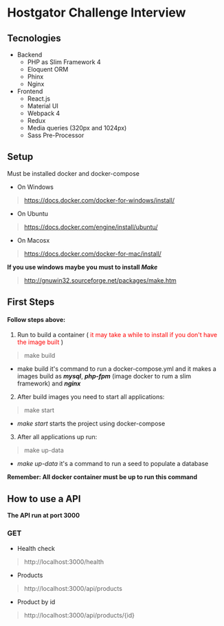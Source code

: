 # Hostgator Challenge Interview

## Tecnologies
 - Backend
   - PHP as Slim Framework 4
   - Eloquent ORM
   - Phinx
   - Nginx
 - Frontend
   - React.js
   - Material UI
   - Webpack 4
   - Redux
   - Media queries (320px and 1024px)
   - Sass Pre-Processor

## Setup
Must be installed docker and docker-compose

  - On Windows
> https://docs.docker.com/docker-for-windows/install/
  - On Ubuntu
> https://docs.docker.com/engine/install/ubuntu/
  - On Macosx
> https://docs.docker.com/docker-for-mac/install/

 **If you use windows maybe you must to install _Make_**
> http://gnuwin32.sourceforge.net/packages/make.htm

## First Steps
#### Follow steps above:
  1. Run to build a container (<span style="color:red"> it may take a while to install if you don't have the image built </span>)
> make build
  - make build it's command to run a docker-compose.yml and it makes a images build as **_mysql_**, **_php-fpm_** (image docker to rum a slim framework) and **_nginx_**

  2. After build images you need to start all applications:
> make start
  - _make start_ starts the project using docker-compose

  3. After all applications up run:
> make up-data

  - _make up-data_ it's a command to run a seed to populate a database

  **Remember: All docker container must be up to run this command**

## How to use a API
**The API run at port 3000**

### GET
  - Health check
> http://localhost:3000/health
  - Products
> http://localhost:3000/api/products

  - Product by id
> http://localhost:3000/api/products/{id}

